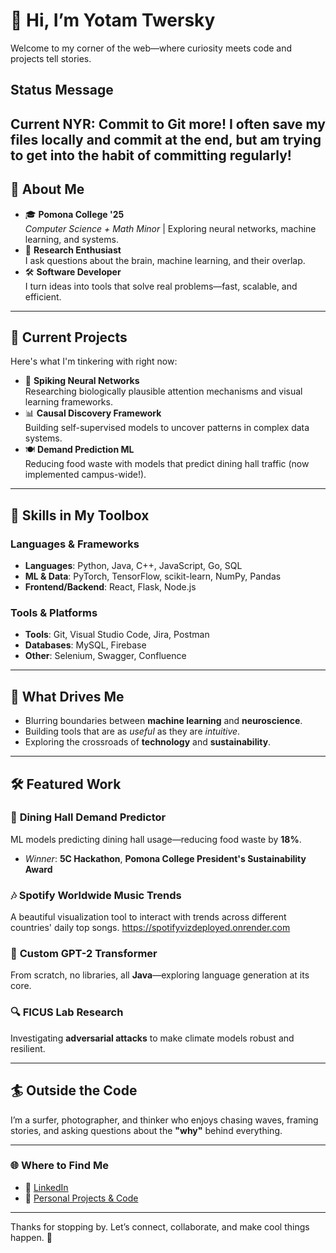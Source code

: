 # 👋 Hi, I’m Yotam Twersky

Welcome to my corner of the web—where curiosity meets code and projects tell stories.

## Status Message
Current NYR: Commit to Git more! I often save my files locally and commit at the end, but am trying to get into the habit of committing regularly!
---

## 🚀 About Me  

- 🎓 **Pomona College '25**  
  *Computer Science + Math Minor* | Exploring neural networks, machine learning, and systems.  
- 🧠 **Research Enthusiast**  
  I ask questions about the brain, machine learning, and their overlap.  
- 🛠️ **Software Developer**  
  I turn ideas into tools that solve real problems—fast, scalable, and efficient.  

---

## 🧩 Current Projects  
Here's what I'm tinkering with right now:  

- 🧠 **Spiking Neural Networks**  
   Researching biologically plausible attention mechanisms and visual learning frameworks.  
- 📊 **Causal Discovery Framework**  
   Building self-supervised models to uncover patterns in complex data systems.  
- 🍽️ **Demand Prediction ML**  
   Reducing food waste with models that predict dining hall traffic (now implemented campus-wide!).  

---

## 🔧 Skills in My Toolbox  

### **Languages & Frameworks**  
- **Languages**: Python, Java, C++, JavaScript, Go, SQL  
- **ML & Data**: PyTorch, TensorFlow, scikit-learn, NumPy, Pandas  
- **Frontend/Backend**: React, Flask, Node.js  

### **Tools & Platforms**  
- **Tools**: Git, Visual Studio Code, Jira, Postman  
- **Databases**: MySQL, Firebase  
- **Other**: Selenium, Swagger, Confluence  

---

## 🌱 What Drives Me  

- Blurring boundaries between **machine learning** and **neuroscience**.  
- Building tools that are as *useful* as they are *intuitive*.  
- Exploring the crossroads of **technology** and **sustainability**.  

---

## 🛠️ Featured Work  

### 📂 **Dining Hall Demand Predictor**  
ML models predicting dining hall usage—reducing food waste by **18%**.  
- *Winner*: **5C Hackathon**, **Pomona College President's Sustainability Award**

### 🎶 **Spotify Worldwide Music Trends**  
A beautiful visualization tool to interact with trends across different countries' daily top songs. https://spotifyvizdeployed.onrender.com

### 🧠 **Custom GPT-2 Transformer**  
From scratch, no libraries, all **Java**—exploring language generation at its core.  

### 🔍 **FICUS Lab Research**  
Investigating **adversarial attacks** to make climate models robust and resilient.  

---

## 🏄 Outside the Code  

I’m a surfer, photographer, and thinker who enjoys chasing waves, framing stories, and asking questions about the **"why"** behind everything.

---

### 🌐 Where to Find Me  
- 🏢 [LinkedIn](https://linkedin.com/in/yotam-twersky)  
- 🔗 [Personal Projects & Code](https://github.com/ytaa2021)  

---

Thanks for stopping by. Let’s connect, collaborate, and make cool things happen. 🚀
